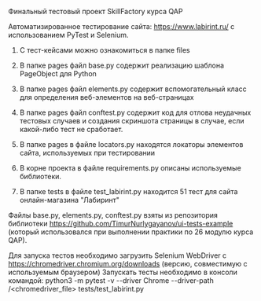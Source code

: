 Финальный тестовый проект SkillFactory курса QAP

Автоматизированное тестирование сайта: https://www.labirint.ru/ с использованием PyTest и Selenium.


1. С тест-кейсами можно ознакомиться в папке files

2. В папке pages файл base.py содержит реализацию шаблона PageObject для Python
3. В папке pages файл elements.py содержит вспомогательный класс для определения веб-элементов на веб-страницах
4. В папке pages файл conftest.py содержит код для отлова неудачных тестовых случаев и создания скриншота страницы в случае, если какой-либо тест не сработает.

5. В папке pages в файле locators.py находятся локаторы элементов сайта, используемых при тестировании

6. В корне проекта в файле requirements.py описаны используемые библиотеки.

7. В папке tests в файлe test_labirint.py находится 51 тест для сайта онлайн-магазина "Лабиринт" 

Файлы base.py, elements.py, conftest.py взяты из репозитория библиотеки https://github.com/TimurNurlygayanov/ui-tests-example (который использовался при выполнении практики по 26 модулю курса QAP).

Для запуска тестов необходимо загрузить Selenium WebDriver с https://chromedriver.chromium.org/downloads (версию, совместимую с используемым браузером) Запускать тесты необходимо в консоли командой: python3 -m pytest -v --driver Chrome --driver-path /<chromedriver_file> tests/test_labirint.py





